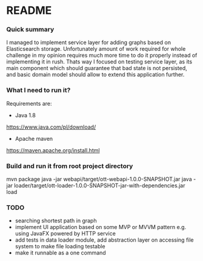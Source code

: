 # README #

### Quick summary ###

I managed to implement service layer for adding graphs based on Elasticsearch storage. Unfortunately amount of work required for whole challenge in my opinion requires much more time to do it properly instead of implementing it in rush.  Thats way I focused on testing  service layer, as its main component which should guarantee that bad state is not persisted, and basic domain model should allow to extend this application further.


### What I need to run it? ###
Requirements are:

* Java 1.8

https://www.java.com/pl/download/

* Apache maven

https://maven.apache.org/install.html


### Build and run it from root project directory ###

mvn package
java -jar webapi/target/ott-webapi-1.0.0-SNAPSHOT.jar
java -jar loader/target/ott-loader-1.0.0-SNAPSHOT-jar-with-dependencies.jar load <absolute path to directory with node xmls>


### TODO ###

* searching shortest path in graph
* implement UI application based on some MVP or MVVM  pattern e.g. using JavaFX powered by HTTP service
* add tests in data loader module, add abstraction layer on accessing file system to make file loading testable
* make it runnable as a one command